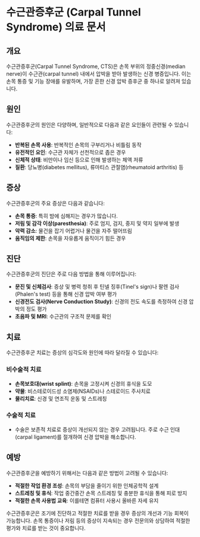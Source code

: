 # 수근관증후군 (Carpal Tunnel Syndrome) 의료 문서

## 개요

수근관증후군(Carpal Tunnel Syndrome, CTS)은 손목 부위의 정중신경(median nerve)이 수근관(carpal tunnel) 내에서 압박을 받아 발생하는 신경 병증입니다. 이는 손목 통증 및 기능 장애를 유발하며, 가장 흔한 신경 압박 증후군 중 하나로 알려져 있습니다.

## 원인

수근관증후군의 원인은 다양하며, 일반적으로 다음과 같은 요인들이 관련될 수 있습니다:
- **반복된 손목 사용**: 반복적인 손목의 구부리거나 비틀림 동작
- **유전적인 요인**: 수근관 자체가 선천적으로 좁은 경우
- **신체적 상태**: 비만이나 임신 등으로 인해 발생하는 체액 저류
- **질환**: 당뇨병(diabetes mellitus), 류마티스 관절염(rheumatoid arthritis) 등

## 증상

수근관증후군의 주요 증상은 다음과 같습니다:
- **손목 통증**: 특히 밤에 심해지는 경우가 많습니다.
- **저림 및 감각 이상(paresthesia)**: 주로 엄지, 검지, 중지 및 약지 일부에 발생
- **악력 감소**: 물건을 잡기 어렵거나 물건을 자주 떨어뜨림
- **움직임의 제한**: 손목을 자유롭게 움직이기 힘든 경우

## 진단

수근관증후군의 진단은 주로 다음 방법을 통해 이루어집니다:
- **문진 및 신체검사**: 증상 및 병력 청취 후 틴넬 징후(Tinel's sign)나 팔렌 검사(Phalen's test) 등을 통해 신경 압박 여부 평가
- **신경전도 검사(Nerve Conduction Study)**: 신경의 전도 속도를 측정하여 신경 압박의 정도 평가
- **초음파 및 MRI**: 수근관의 구조적 문제를 확인

## 치료

수근관증후군 치료는 증상의 심각도와 원인에 따라 달라질 수 있습니다:

### 비수술적 치료
- **손목보호대(wrist splint)**: 손목을 고정시켜 신경의 휴식을 도모
- **약물**: 비스테로이드성 소염제(NSAIDs)나 스테로이드 주사치료
- **물리치료**: 신경 및 연조직 운동 및 스트레칭

### 수술적 치료
- 수술은 보존적 치료로 증상이 개선되지 않는 경우 고려됩니다. 주로 수근 인대(carpal ligament)를 절개하여 신경 압박을 해소합니다.

## 예방

수근관증후군을 예방하기 위해서는 다음과 같은 방법이 고려될 수 있습니다:
- **적절한 작업 환경 조성**: 손목의 부담을 줄이기 위한 인체공학적 설계
- **스트레칭 및 휴식**: 작업 중간중간 손목 스트레칭 및 충분한 휴식을 통해 피로 방지
- **적절한 손목 사용법 교육**: 이를테면 컴퓨터 사용시 올바른 자세 유지

수근관증후군은 조기에 진단하고 적절한 치료를 받을 경우 증상의 개선과 기능 회복이 가능합니다. 손목 통증이나 저림 등의 증상이 지속되는 경우 전문의와 상담하여 적절한 평가와 치료를 받는 것이 중요합니다.